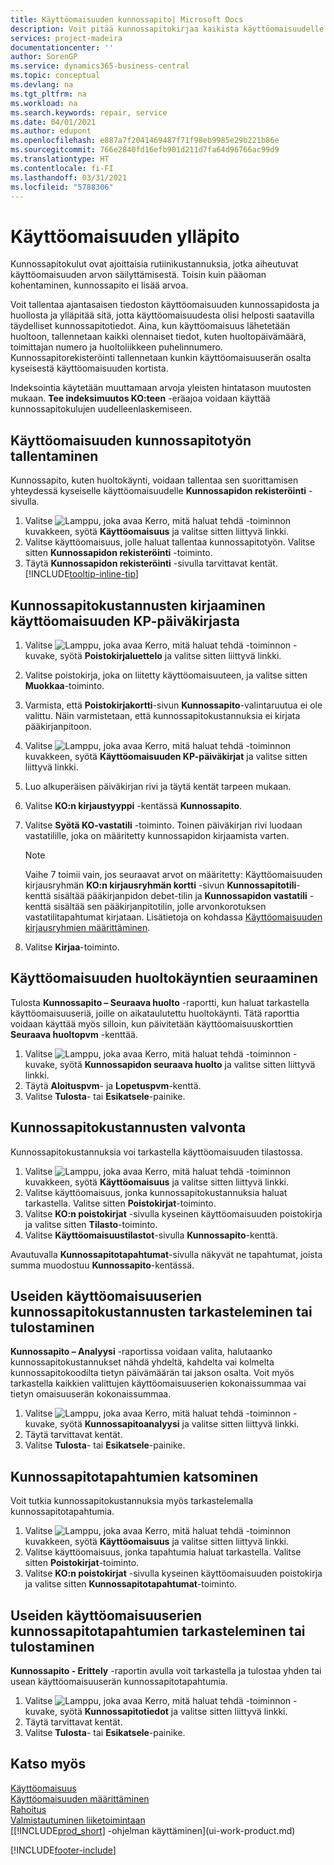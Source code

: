 ```yaml
---
title: Käyttöomaisuuden kunnossapito| Microsoft Docs
description: Voit pitää kunnossapitokirjaa kaikista käyttöomaisuudelle tehdyistä korjauksista ja huolloista.
services: project-madeira
documentationcenter: ''
author: SorenGP
ms.service: dynamics365-business-central
ms.topic: conceptual
ms.devlang: na
ms.tgt_pltfrm: na
ms.workload: na
ms.search.keywords: repair, service
ms.date: 04/01/2021
ms.author: edupont
ms.openlocfilehash: e887a7f2041469487f71f98eb9985e29b221b86e
ms.sourcegitcommit: 766e2840fd16efb901d211d7fa64d96766ac99d9
ms.translationtype: HT
ms.contentlocale: fi-FI
ms.lasthandoff: 03/31/2021
ms.locfileid: "5788306"
---
```

# <a name="maintain-fixed-assets"></a>Käyttöomaisuuden ylläpito
Kunnossapitokulut ovat ajoittaisia rutiinikustannuksia, jotka aiheutuvat käyttöomaisuuden arvon säilyttämisestä. Toisin kuin pääoman kohentaminen, kunnossapito ei lisää arvoa.

Voit tallentaa ajantasaisen tiedoston käyttöomaisuuden kunnossapidosta ja huollosta ja ylläpitää sitä, jotta käyttöomaisuudesta olisi helposti saatavilla täydelliset kunnossapitotiedot. Aina, kun käyttöomaisuus lähetetään huoltoon, tallennetaan kaikki olennaiset tiedot, kuten huoltopäivämäärä, toimittajan numero ja huoltoliikkeen puhelinnumero. Kunnossapitorekisteröinti tallennetaan kunkin käyttöomaisuuserän osalta kyseisestä käyttöomaisuuden kortista.

Indeksointia käytetään muuttamaan arvoja yleisten hintatason muutosten mukaan. **Tee indeksimuutos KO:teen** -eräajoa voidaan käyttää kunnossapitokulujen uudelleenlaskemiseen.

## <a name="to-record-maintenance-work-on-a-fixed-asset"></a>Käyttöomaisuuden kunnossapitotyön tallentaminen
Kunnossapito, kuten huoltokäynti, voidaan tallentaa sen suorittamisen yhteydessä kyseiselle käyttöomaisuudelle **Kunnossapidon rekisteröinti** -sivulla.  

1. Valitse ![Lamppu, joka avaa Kerro, mitä haluat tehdä -toiminnon](media/ui-search/search_small.png "Kerro, mitä haluat tehdä") kuvakkeen, syötä **Käyttöomaisuus** ja valitse sitten liittyvä linkki.  
2. Valitse käyttöomaisuus, jolle haluat tallentaa kunnossapitotyön. Valitse sitten **Kunnossapidon rekisteröinti** -toiminto.
3. Täytä **Kunnossapidon rekisteröinti** -sivulla tarvittavat kentät. [!INCLUDE[tooltip-inline-tip](includes/tooltip-inline-tip_md.md)]  

## <a name="to-post-maintenance-costs-from-a-fixed-asset-gl-journal"></a>Kunnossapitokustannusten kirjaaminen käyttöomaisuuden KP-päiväkirjasta
1. Valitse ![Lamppu, joka avaa Kerro, mitä haluat tehdä -toiminnon](media/ui-search/search_small.png "Kerro, mitä haluat tehdä") -kuvake, syötä **Poistokirjaluettelo** ja valitse sitten liittyvä linkki.  
2. Valitse poistokirja, joka on liitetty käyttöomaisuuteen, ja valitse sitten **Muokkaa**-toiminto.
3. Varmista, että **Poistokirjakortti**-sivun **Kunnossapito**-valintaruutua ei ole valittu. Näin varmistetaan, että kunnossapitokustannuksia ei kirjata pääkirjanpitoon.
4. Valitse ![Lamppu, joka avaa Kerro, mitä haluat tehdä -toiminnon](media/ui-search/search_small.png "Kerro, mitä haluat tehdä") kuvakkeen, syötä **Käyttöomaisuuden KP-päiväkirjat** ja valitse sitten liittyvä linkki.  
5. Luo alkuperäisen päiväkirjan rivi ja täytä kentät tarpeen mukaan.
6. Valitse **KO:n kirjaustyyppi** -kentässä **Kunnossapito**.
7. Valitse **Syötä KO-vastatili** -toiminto. Toinen päiväkirjan rivi luodaan vastatilille, joka on määritetty kunnossapidon kirjaamista varten.

    > [!NOTE]  
    >   Vaihe 7 toimii vain, jos seuraavat arvot on määritetty: Käyttöomaisuuden kirjausryhmän **KO:n kirjausryhmän kortti** -sivun **Kunnossapitotili**-kenttä sisältää pääkirjanpidon debet-tilin ja **Kunnossapidon vastatili** -kenttä sisältää sen pääkirjanpitotilin, jolle arvonkorotuksen vastatilitapahtumat kirjataan. Lisätietoja on kohdassa [Käyttöomaisuuden kirjausryhmien määrittäminen](fa-how-setup-general.md#to-set-up-fixed-asset-posting-groups).
8. Valitse **Kirjaa**-toiminto.

## <a name="to-follow-up-on-fixed-assets-service-visits"></a>Käyttöomaisuuden huoltokäyntien seuraaminen
Tulosta **Kunnossapito – Seuraava huolto** -raportti, kun haluat tarkastella käyttöomaisuuseriä, joille on aikataulutettu huoltokäynti. Tätä raporttia voidaan käyttää myös silloin, kun päivitetään käyttöomaisuuskorttien **Seuraava huoltopvm** -kenttää.  

1. Valitse ![Lamppu, joka avaa Kerro, mitä haluat tehdä -toiminnon](media/ui-search/search_small.png "Kerro, mitä haluat tehdä") -kuvake, syötä **Kunnossapidon seuraava huolto** ja valitse sitten liittyvä linkki.  
2. Täytä **Aloituspvm**- ja **Lopetuspvm**-kenttä.  
3. Valitse **Tulosta**- tai **Esikatsele**-painike.

## <a name="to-monitor-maintenance-costs"></a>Kunnossapitokustannusten valvonta
Kunnossapitokustannuksia voi tarkastella käyttöomaisuuden tilastossa.  

1. Valitse ![Lamppu, joka avaa Kerro, mitä haluat tehdä -toiminnon](media/ui-search/search_small.png "Kerro, mitä haluat tehdä") kuvakkeen, syötä **Käyttöomaisuus** ja valitse sitten liittyvä linkki.
2. Valitse käyttöomaisuus, jonka kunnossapitokustannuksia haluat tarkastella. Valitse sitten **Poistokirjat**-toiminto.
3. Valitse **KO:n poistokirjat** -sivulla kyseinen käyttöomaisuuden poistokirja ja valitse sitten **Tilasto**-toiminto.
4. Valitse **Käyttöomaisuustilastot**-sivulla **Kunnossapito**-kenttä.

Avautuvalla **Kunnossapitotapahtumat**-sivulla näkyvät ne tapahtumat, joista summa muodostuu **Kunnossapito**-kentässä.

## <a name="to-view-or-print-maintenance-costs-for-multiple-fixed-assets"></a>Useiden käyttöomaisuuserien kunnossapitokustannusten tarkasteleminen tai tulostaminen
**Kunnossapito – Analyysi** -raportissa voidaan valita, halutaanko kunnossapitokustannukset nähdä yhdeltä, kahdelta vai kolmelta kunnossapitokoodilta tietyn päivämäärän tai jakson osalta. Voit myös tarkastella kaikkien valittujen käyttöomaisuuserien kokonaissummaa vai tietyn omaisuuserän kokonaissummaa.

1. Valitse ![Lamppu, joka avaa Kerro, mitä haluat tehdä -toiminnon](media/ui-search/search_small.png "Kerro, mitä haluat tehdä") -kuvake, syötä **Kunnossapitoanalyysi** ja valitse sitten liittyvä linkki.
2. Täytä tarvittavat kentät.
3. Valitse **Tulosta**- tai **Esikatsele**-painike.

## <a name="to-view-maintenance-ledger-entries"></a>Kunnossapitotapahtumien katsominen
Voit tutkia kunnossapitokustannuksia myös tarkastelemalla kunnossapitotapahtumia.  

1. Valitse ![Lamppu, joka avaa Kerro, mitä haluat tehdä -toiminnon](media/ui-search/search_small.png "Kerro, mitä haluat tehdä") kuvakkeen, syötä **Käyttöomaisuus** ja valitse sitten liittyvä linkki.
2. Valitse käyttöomaisuus, jonka tapahtumia haluat tarkastella. Valitse sitten **Poistokirjat**-toiminto.
3. Valitse **KO:n poistokirjat** -sivulla kyseinen käyttöomaisuuden poistokirja ja valitse sitten **Kunnossapitotapahtumat**-toiminto.

## <a name="to-view-or-print-maintenance-ledger-entries-for-multiple-fixed-assets"></a>Useiden käyttöomaisuuserien kunnossapitotapahtumien tarkasteleminen tai tulostaminen
**Kunnossapito - Erittely** -raportin avulla voit tarkastella ja tulostaa yhden tai usean käyttöomaisuuserän kunnossapitotapahtumia.  

1. Valitse ![Lamppu, joka avaa Kerro, mitä haluat tehdä -toiminnon](media/ui-search/search_small.png "Kerro, mitä haluat tehdä") -kuvake, syötä **Kunnossapitotiedot** ja valitse sitten liittyvä linkki.
2. Täytä tarvittavat kentät.
3. Valitse **Tulosta**- tai **Esikatsele**-painike.

## <a name="see-also"></a>Katso myös
[Käyttöomaisuus](fa-manage.md)  
[Käyttöomaisuuden määrittäminen](fa-setup.md)  
[Rahoitus](finance.md)  
[Valmistautuminen liiketoimintaan](ui-get-ready-business.md)  
[[!INCLUDE[prod_short](includes/prod_short.md)] -ohjelman käyttäminen](ui-work-product.md)


[!INCLUDE[footer-include](includes/footer-banner.md)]